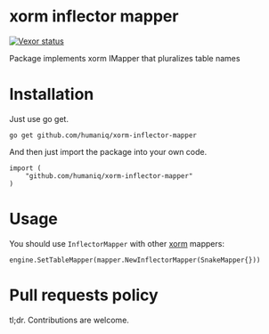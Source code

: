 xorm inflector mapper
=====================
[![Vexor status](https://ci.vexor.io/projects/b4ca5d2b-6477-4056-9ef6-9056b68e3b65/status.svg)](https://ci.vexor.io/ui/projects/b4ca5d2b-6477-4056-9ef6-9056b68e3b65/builds)

Package implements xorm IMapper that pluralizes table names

Installation
============

Just use go get.

```golang
go get github.com/humaniq/xorm-inflector-mapper
```

And then just import the package into your own code.

```golang
import (
    "github.com/humaniq/xorm-inflector-mapper"
)
```

Usage
=====

You should use `InflectorMapper` with other [xorm](github.com/go-xorm/xorm) mappers:

```golang
engine.SetTableMapper(mapper.NewInflectorMapper(SnakeMapper{}))
```

Pull requests policy
====================

tl;dr. Contributions are welcome.
